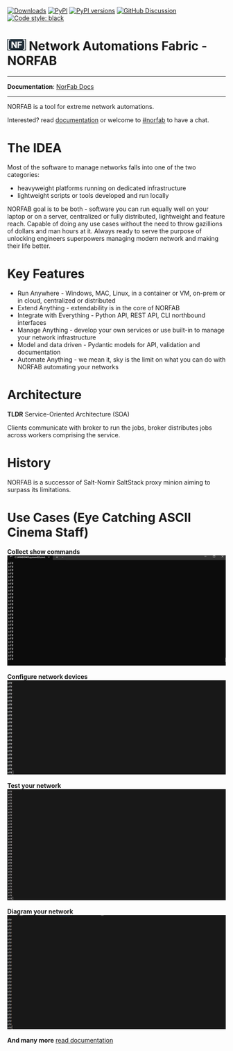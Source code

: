 [![Downloads][pepy-downloads-badge]][pepy-downloads-link]
[![PyPI][pypi-latest-release-badge]][pypi-latest-release-link]
[![PyPI versions][pypi-pyversion-badge]][pypi-pyversion-link]
[![GitHub Discussion][github-discussions-badge]][github-discussions-link]
[![Code style: black][black-badge]][black-link]


# ![logo](docs/images/logo_small.jpg) Network Automations Fabric - NORFAB

---
**Documentation**: [NorFab Docs](https://docs.norfablabs.com)

---

NORFAB is a tool for extreme network automations.

Interested? read [documentation](https://docs.norfablabs.com) or welcome to [#norfab](https://networktocode.slack.com/archives/C0894SVH7BQ) to have a chat.

# The IDEA

Most of the software to manage networks falls into one of the two categories: 

- heavyweight platforms running on dedicated infrastructure
- lightweight scripts or tools developed and run locally

NORFAB goal is to be both - software you can run equally well on your laptop or on a 
server, centralized or fully distributed, lightweight and feature reach. Capable of 
doing any use cases without the need to throw gazillions of dollars and man hours at 
it. Always ready to serve the purpose of unlocking engineers superpowers managing
modern network and making their life better.

# Key Features

- Run Anywhere - Windows, MAC, Linux, in a container or VM, on-prem or in cloud, centralized or distributed
- Extend Anything - extendability is in the core of NORFAB
- Integrate with Everything - Python API, REST API, CLI northbound interfaces
- Manage Anything - develop your own services or use built-in to manage your network infrastructure
- Model and data driven - Pydantic models for API, validation and documentation
- Automate Anything - we mean it, sky is the limit on what you can do with NORFAB automating your networks

# Architecture

**TLDR** Service-Oriented Architecture (SOA)

Clients communicate with broker to run the jobs, broker distributes jobs across workers comprising the service.

# History

NORFAB is a successor of Salt-Nornir SaltStack proxy minion aiming 
to surpass its limitations.

# Use Cases (Eye Catching ASCII Cinema Staff)

**Collect show commands**
![collect show commands](docs/images/nornir_cli_demo.gif)

**Configure network devices**
![configure network devices](docs/images/nornir_cfg_demo.gif)

**Test your network**
![test network](docs/images/nornir_test_demo.gif)

**Diagram your network**
![diagram your network](docs/images/nornir_diagram_demo_layer3.gif)

**And many more** [read documentation](https://dmulyalin.github.io/NORFAB/)

[github-discussions-link]:     https://github.com/norfablabs/NORFAB/discussions
[github-discussions-badge]:    https://img.shields.io/static/v1?label=Discussions&message=Ask&color=blue&logo=github
[black-badge]:                 https://img.shields.io/badge/code%20style-black-000000.svg
[black-link]:                  https://github.com/psf/black
[pypi-pyversion-link]:         https://pypi.python.org/pypi/norfab/
[pypi-pyversion-badge]:        https://img.shields.io/pypi/pyversions/norfab.svg
[pepy-downloads-link]:         https://pepy.tech/project/norfab
[pepy-downloads-badge]:        https://pepy.tech/badge/norfab
[pypi-latest-release-badge]:   https://img.shields.io/pypi/v/norfab.svg
[pypi-latest-release-link]:    https://pypi.python.org/pypi/norfab
